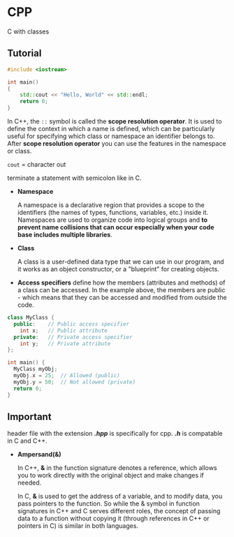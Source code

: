 # CPP
C with classes

## Tutorial

```c++
#include <iostream>

int main() 
{
	std::cout << "Hello, World" << std::endl;
	return 0;
}
```

In C++, the `::` symbol is called the **scope resolution operator**. It is used to define the context in which a name is defined, which can be particularly useful for specifying which class or namespace an identifier belongs to. After **scope resolution operator** you can use the features in the namespace or class.

`cout` = character out

terminate a statement with semicolon like in C.

* **Namespace**

	A namespace is a declarative region that provides a scope to the identifiers (the names of types, functions, variables, etc.) inside it. Namespaces are used to organize code into logical groups and **to prevent name collisions that can occur especially when your code base includes multiple libraries**.

* **Class**
  
  A class is a user-defined data type that we can use in our program, and it works as an object constructor, or a "blueprint" for creating objects.

* **Access specifiers** define how the members (attributes and methods) of a class can be accessed. In the example above, the members are public - which means that they can be accessed and modified from outside the code.
  
```c++
class MyClass {
  public:    // Public access specifier
    int x;   // Public attribute
  private:   // Private access specifier
    int y;   // Private attribute
};

int main() {
  MyClass myObj;
  myObj.x = 25;  // Allowed (public)
  myObj.y = 50;  // Not allowed (private)
  return 0;
}
```


## Important

header file with the extension ***.hpp*** is specifically for cpp. ***.h*** is compatable in C and C++.

* **Ampersand(&)**
  
  In C++, **&** in the function signature denotes a reference, which allows you to work directly with the original object and make changes if needed.

  In C, **&** is used to get the address of a variable, and to modify data, you pass pointers to the function.
So while the & symbol in function signatures in C++ and C serves different roles, the concept of passing data to a function without copying it (through references in C++ or pointers in C) is similar in both languages.
